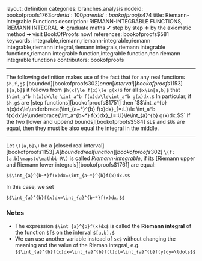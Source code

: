 layout: definition
categories: branches,analysis
nodeid: bookofproofs$1763
orderid: 100
parentid: bookofproofs$474
title: Riemann-Integrable Functions
description: RIEMANN-INTEGRABLE FUNCTIONS, RIEMANN INTEGRAL ★ graduate maths ✔ step by step ✚ by the axiomatic method ➜ visit BookOfProofs now!
references: bookofproofs$581
keywords: integrable,riemann,riemann-integrable,riemann integrable,riemann integral,riemann integrals,riemann integrable functions,riemann integrable function,integrable function,non riemann integrable functions
contributors: bookofproofs

---
The following definition makes use of the fact that for any real functions `$h,f,g$` [bounded][bookofproofs$302] on an [interval][bookofproofs$1153] `$[a,b]$` it follows from `$h(x)\le f(x)\le g(x)$` for all `$x\in[a,b]$` that `$\int_a^b h(x)dx\le \int_a^b f(x)dx\le\int_a^b g(x)dx.$` In particular, if `$h,g$` are [step functions][bookofproofs$1751] then `$$\int_a^{b} h(x)dx\le\underbrace{\int_{a~*}^{b} f(x)dx}_{=:L}\le \int_a^b f(x)dx\le\underbrace{\int_a^{b~*} f(x)dx}_{=:U}\le\int_{a}^{b} g(x)dx.$$` If the two [lower and uppend bounds][bookofproofs$584] `$L$` and `$U$` are equal, then they must be also equal the integral in the middle.

---

Let `\([a,b]\)` be a [closed real interval][bookofproofs$1153]. A [bounded real function][bookofproofs$302] `\(f:[a,b]\mapsto\mathbb R\)` is called *Riemann-integrable*, if its [Riemann upper and Riemann lower integrals][bookofproofs$1761] are equal:

`$$\int_{a}^{b~*}f(x)dx=\int_{a~*}^{b}f(x)dx.$$`

In this case, we set 

`$$\int_{a}^{b}f(x)dx=\int_{a}^{b~*}f(x)dx.$$`

### Notes

* The expression `$\int_{a}^{b}f(x)dx$` is called the **Riemann integral** of the function `$f$` on the interval `$[a,b].$`
* We can use another variable instead of `$x$` without changing the meaning and the value of the Rieman integral, e.g.
`$$\int_{a}^{b}f(x)dx=\int_{a}^{b}f(t)dt=\int_{a}^{b}f(y)dy=\ldots$$`
